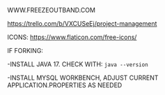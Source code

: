 WWW.FREEZEOUTBAND.COM

https://trello.com/b/VXCUSeEj/project-management

ICONS: https://www.flaticon.com/free-icons/

IF FORKING:

-INSTALL JAVA 17. CHECK WITH: ```java --version```

-INSTALL MYSQL WORKBENCH, ADJUST CURRENT APPLICATION.PROPERTIES AS NEEDED
